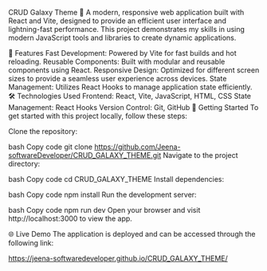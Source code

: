 CRUD Galaxy Theme 🌌
A modern, responsive web application built with React and Vite, designed to provide an efficient user interface and lightning-fast performance. This project demonstrates my skills in using modern JavaScript tools and libraries to create dynamic applications.

🚀 Features
Fast Development: Powered by Vite for fast builds and hot reloading.
Reusable Components: Built with modular and reusable components using React.
Responsive Design: Optimized for different screen sizes to provide a seamless user experience across devices.
State Management: Utilizes React Hooks to manage application state efficiently.
🛠️ Technologies Used
Frontend: React, Vite, JavaScript, HTML, CSS
State Management: React Hooks
Version Control: Git, GitHub
📂 Getting Started
To get started with this project locally, follow these steps:

Clone the repository:

bash
Copy code
git clone https://github.com/Jeena-softwareDeveloper/CRUD_GALAXY_THEME.git
Navigate to the project directory:

bash
Copy code
cd CRUD_GALAXY_THEME
Install dependencies:

bash
Copy code
npm install
Run the development server:

bash
Copy code
npm run dev
Open your browser and visit http://localhost:3000 to view the app.

🌐 Live Demo
The application is deployed and can be accessed through the following link:

https://jeena-softwaredeveloper.github.io/CRUD_GALAXY_THEME/
